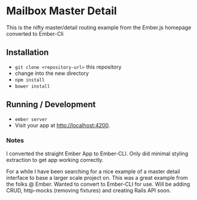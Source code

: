 # Mailbox Master Detail 

This is the nifty master/detail routing example from the Ember.js homepage
converted to Ember-Cli

## Installation

* `git clone <repository-url>` this repository
* change into the new directory
* `npm install`
* `bower install`

## Running / Development

* `ember server`
* Visit your app at [http://localhost:4200](http://localhost:4200).

### Notes
I converted the straight Ember App to Ember-CLI.  Only did minimal styling
extraction to get app working correctly.

For a while I have been searching for a nice example of a master detail
interface to base a larger scale project on.  This was a great example from
the folks @ Ember.  Wanted to convert to Ember-CLI for use.  Will be adding
CRUD, http-mocks (removing fixtures) and creating Rails API soon.

